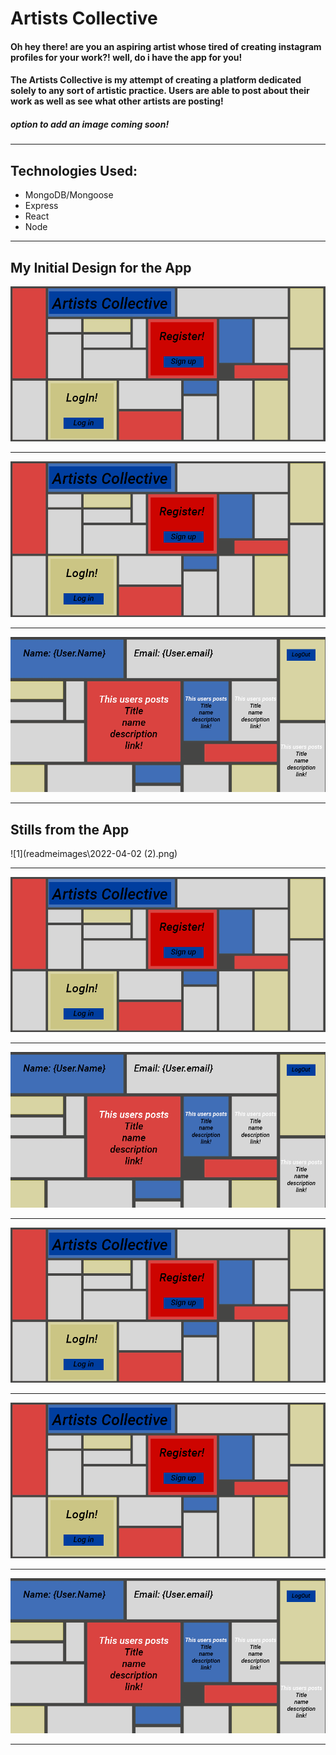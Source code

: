 # Artists Collective 
#### Oh hey there! are you an aspiring artist whose tired of creating instagram profiles for your work?! well, do i have the app for you! 

####  **The Artists Collective** is my attempt of creating a platform dedicated solely to any sort of artistic practice. Users are able to post about their work as well as see what other artists are posting! 

##### option to add an image coming soon! 
___
## Technologies Used:
+ MongoDB/Mongoose
+ Express
+ React
+ Node
___

## My Initial Design for the App 
![1](readmeimages\1.png)
____
![p2](readmeimages\1.png)
___
![3](readmeimages\3.png)
____

## Stills from the App 
![1](readmeimages\2022-04-02 (2).png)
____
![p2](readmeimages\1.png)
___
![3](readmeimages\3.png)
____
![1](readmeimages\1.png)
____
![p2](readmeimages\1.png)
___
![3](readmeimages\3.png)
____

